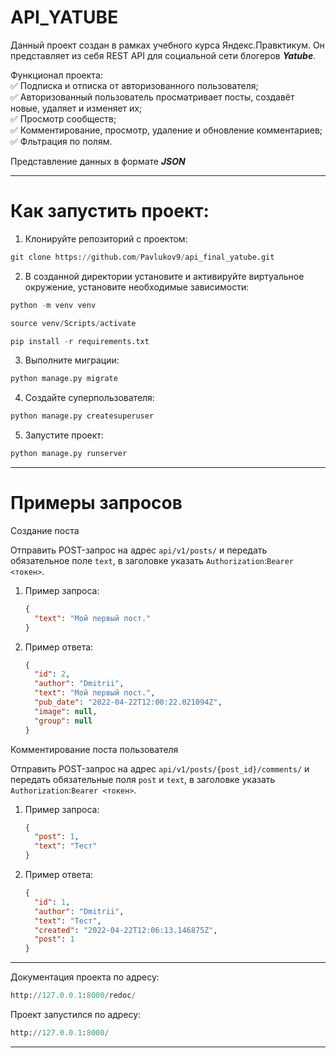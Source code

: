 # API_YATUBE
Данный проект создан в рамках учебного курса Яндекс.Правктикум.
Он представляет из себя REST API для социальной сети блогеров ***Yatube***.

Функционал проекта:    
:white_check_mark: Подписка и отписка от авторизованного пользователя;   
:white_check_mark: Авторизованный пользователь просматривает посты, создавёт новые, удаляет и изменяет их;    
:white_check_mark: Просмотр сообществ;    
:white_check_mark: Комментирование, просмотр, удаление и обновление комментариев;    
:white_check_mark: Фльтрация по полям.    

Представление данных в формате ***JSON***
____________________________

# Как запустить проект:

1. Клонируйте репозиторий с проектом:

```python 
git clone https://github.com/Pavlukov9/api_final_yatube.git
```

2. В созданной директории установите и активируйте виртуальное окружение, установите необходимые зависимости:

```python
python -m venv venv
```
```python
source venv/Scripts/activate
```
```python
pip install -r requirements.txt
```

3. Выполните миграции:

```python
python manage.py migrate
```

4. Создайте суперпользователя:

```python
python manage.py createsuperuser
```

5. Запустите проект:

```python
python manage.py runserver
```
____________________________

# Примеры запросов

Создание поста

Отправить POST-запрос на адрес `api/v1/posts/` и передать обязательное поле `text`, в заголовке указать `Authorization`:`Bearer <токен>`.

1. Пример запроса:

   ```json
   {
     "text": "Мой первый пост."
   }
   ```

2. Пример ответа:

   ```json
   {
     "id": 2,
     "author": "Dmitrii",
     "text": "Мой первый пост.",
     "pub_date": "2022-04-22T12:00:22.021094Z",
     "image": null,
     "group": null
   }
   ```

Комментирование поста пользователя

Отправить POST-запрос на адрес `api/v1/posts/{post_id}/comments/` и передать обязательные поля `post` и `text`, в заголовке указать `Authorization`:`Bearer <токен>`.

1. Пример запроса:

   ```json
   {
     "post": 1,
     "text": "Тест"
   }
   ```

2. Пример ответа:

   ```json
   {
     "id": 1,
     "author": "Dmitrii",
     "text": "Тест",
     "created": "2022-04-22T12:06:13.146875Z",
     "post": 1
   }
   ```
____________________________

Документация проекта по адресу:
```python
http://127.0.0.1:8000/redoc/
```

Проект запустился по адресу:
```python
http://127.0.0.1:8000/
```
____________________________

